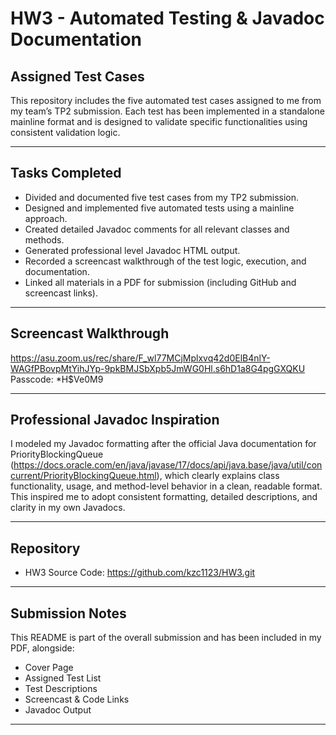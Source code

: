 # HW3 - Automated Testing & Javadoc Documentation

## Assigned Test Cases

This repository includes the five automated test cases assigned to me from my team’s TP2 submission. Each test has been implemented in a standalone mainline format and is designed to validate specific functionalities using consistent validation logic.

---

## Tasks Completed

- Divided and documented five test cases from my TP2 submission.
-  Designed and implemented five automated tests using a mainline approach.
-  Created detailed Javadoc comments for all relevant classes and methods.
-  Generated professional level Javadoc HTML output.
-  Recorded a screencast walkthrough of the test logic, execution, and documentation.
-  Linked all materials in a PDF for submission (including GitHub and screencast links).

---

## Screencast Walkthrough

https://asu.zoom.us/rec/share/F_wl77MCjMplxvq42d0ElB4nlY-WAGfPBovpMtYihJYp-9pkBMJSbXpb5JmWG0Hl.s6hD1a8G4pgGXQKU 
Passcode: *H$Ve0M9 


---

## Professional Javadoc Inspiration

I modeled my Javadoc formatting after the official Java documentation for 
PriorityBlockingQueue (https://docs.oracle.com/en/java/javase/17/docs/api/java.base/java/util/concurrent/PriorityBlockingQueue.html), which clearly explains class functionality, usage, and method-level behavior in a clean, readable format. This inspired me to adopt consistent formatting, detailed descriptions, and clarity in my own Javadocs.

---

## Repository 

- HW3 Source Code: https://github.com/kzc1123/HW3.git  

---

## Submission Notes

This README is part of the overall submission and has been included in my PDF, alongside:
- Cover Page
- Assigned Test List
- Test Descriptions
- Screencast & Code Links
- Javadoc Output


---


